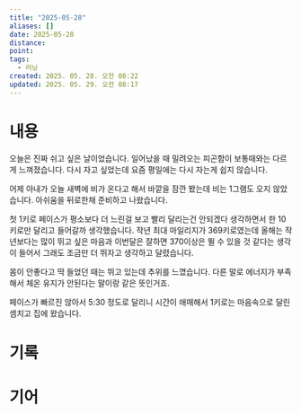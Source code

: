 ```yaml
---
title: "2025-05-28"
aliases: []
date: 2025-05-28
distance:
point:
tags:
  - 러닝
created: 2025. 05. 28. 오전 08:22
updated: 2025. 05. 29. 오전 08:17
---
```


# 내용

오늘은 진짜 쉬고 싶은 날이었습니다. 일어났을 때 밀려오는 피곤함이 보통때와는 다르게 느껴졌습니다. 다시 자고 싶었는데 요즘 평일에는 다시 자는게 쉽지 않습니다.

어제 아내가 오늘 새벽에 비가 온다고 해서 바깥을 잠깐 봤는데 비는 1그램도 오지 않았습니다. 아쉬움을 뒤로한채 준비하고 나왔습니다.

첫 1키로 페이스가 평소보다 더 느린걸 보고 빨리 달리는건 안되겠다 생각하면서 한 10키로만 달리고 들어갈까 생각했습니다. 작년 최대 마일리지가 369키로였는데 올해는 작년보다는 많이 뛰고 싶은 마음과 이번달은 잘하면 370이상은 뛸 수 있을 것 같다는 생각이 들어서 그래도 조금만 더 뛰자고 생각하고 달렸습니다.

몸이 안좋다고 딱 들었던 때는 뛰고 있는데 추위를 느꼈습니다. 다른 말로 에너지가 부족해서 체온 유지가 안된다는 말이랑 같은 뜻인거죠.

페이스가 빠르진 않아서 5:30 정도로 달리니 시간이 애매해서 1키로는 마음속으로 달린셈치고 집에 왔습니다.

# 기록

# 기어
